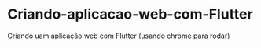 # Criando-aplicacao-web-com-Flutter
Criando uam aplicação web com Flutter (usando chrome para rodar)
